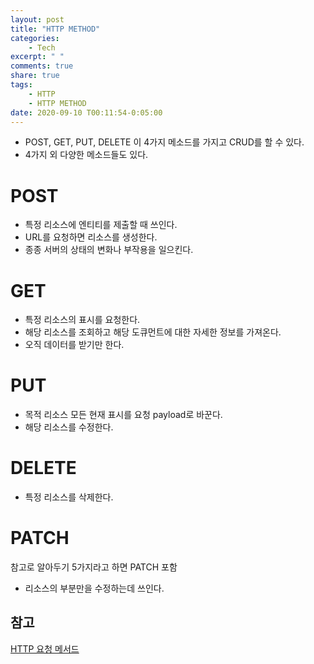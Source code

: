 ```yaml
---
layout: post
title: "HTTP METHOD"
categories:
    - Tech
excerpt: " "
comments: true
share: true
tags:
    - HTTP
    - HTTP METHOD
date: 2020-09-10 T00:11:54-0:05:00
---
```


-   POST, GET, PUT, DELETE 이 4가지 메소드를 가지고 CRUD를 할 수 있다.
-   4가지 외 다양한 메소드들도 있다.

# POST

-   특정 리소스에 엔티티를 제출할 때 쓰인다.
-   URL를 요청하면 리소스를 생성한다.
-   종종 서버의 상태의 변화나 부작용을 일으킨다.

# GET

-   특정 리소스의 표시를 요청한다.
-   해당 리소스를 조회하고 해당 도큐먼트에 대한 자세한 정보를 가져온다.
-   오직 데이터를 받기만 한다.

# PUT

-   목적 리소스 모든 현재 표시를 요청 payload로 바꾼다.
-   해당 리소스를 수정한다.

# DELETE

-   특정 리소스를 삭제한다.

# PATCH

참고로 알아두기 5가지라고 하면 PATCH 포함

-   리소스의 부분만을 수정하는데 쓰인다.

## 참고

[HTTP 요청 메서드](https://developer.mozilla.org/ko/docs/Web/HTTP/Methods)